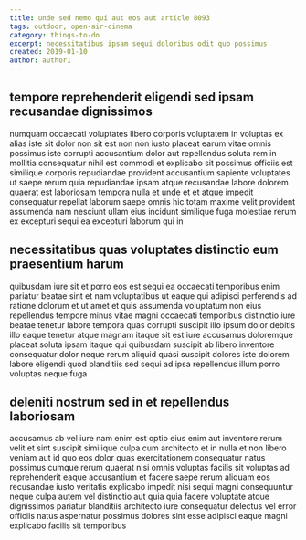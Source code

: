 ```yaml
---
title: unde sed nemo qui aut eos aut article 8093
tags: outdoor, open-air-cinema
category: things-to-do
excerpt: necessitatibus ipsam sequi doloribus odit quo possimus
created: 2019-01-10
author: author1
---
```


## tempore reprehenderit eligendi sed ipsam recusandae dignissimos

numquam occaecati voluptates libero corporis voluptatem in voluptas ex alias iste sit dolor non sit est non non iusto placeat earum vitae omnis possimus iste corrupti accusantium dolor aut repellendus soluta rem in mollitia consequatur nihil est commodi et explicabo sit possimus officiis est similique corporis repudiandae provident accusantium sapiente voluptates ut saepe rerum quia repudiandae ipsam atque recusandae labore dolorem quaerat est laboriosam tempora nulla et unde et et atque impedit consequatur repellat laborum saepe omnis hic totam maxime velit provident assumenda nam nesciunt ullam eius incidunt similique fuga molestiae rerum ex excepturi sequi ea excepturi laborum qui in

## necessitatibus quas voluptates distinctio eum praesentium harum

quibusdam iure sit et porro eos est sequi ea occaecati temporibus enim pariatur beatae sint et nam voluptatibus ut eaque qui adipisci perferendis ad ratione dolorum et ut amet et quis assumenda voluptatum non eius repellendus tempore minus vitae magni occaecati temporibus distinctio iure beatae tenetur labore tempora quas corrupti suscipit illo ipsum dolor debitis illo eaque tenetur atque magnam itaque sit est iure accusamus doloremque placeat soluta ipsam itaque qui quibusdam suscipit ab libero inventore consequatur dolor neque rerum aliquid quasi suscipit dolores iste dolorem labore eligendi quod blanditiis sed sequi ad ipsa repellendus illum porro voluptas neque fuga

## deleniti nostrum sed in et repellendus laboriosam

accusamus ab vel iure nam enim est optio eius enim aut inventore rerum velit et sint suscipit similique culpa cum architecto et in nulla et non libero veniam aut id quo eos dolor quas exercitationem consequatur natus possimus cumque rerum quaerat nisi omnis voluptas facilis sit voluptas ad reprehenderit eaque accusantium et facere saepe rerum aliquam eos recusandae iusto veritatis explicabo impedit nisi sequi magni consequuntur neque culpa autem vel distinctio aut quia quia facere voluptate atque dignissimos pariatur blanditiis architecto iure consequatur delectus vel error officiis natus aspernatur possimus dolores sint esse adipisci eaque magni explicabo facilis sit temporibus

